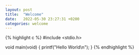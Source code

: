 ```yaml
---
layout: post
title:  "Welcome"
date:   2022-05-30 23:27:31 +0200
categories: welcome
---
```

{% highlight c %}
#include <stdio.h>

void main(void) {
    printf("Hello World\n");
}
{% endhighlight %}
